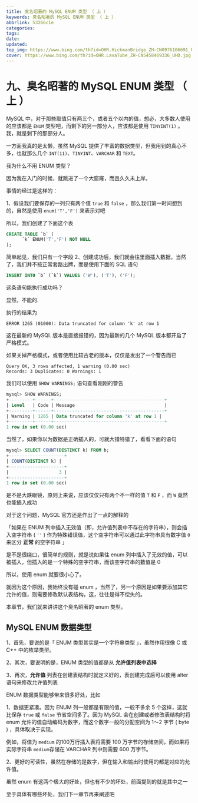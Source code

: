 ```yaml
---
title: 臭名昭著的 MySQL ENUM 类型 （ 上 ）
keywords: 臭名昭著的 MySQL ENUM 类型 （ 上 ）
abbrlink: 53266c1e
categories: 
tags: 
date: 
updated: 
top_img: https://www.bing.com/th?id=OHR.HickmanBridge_ZH-CN0976106691_UHD.jpg
cover: https://www.bing.com/th?id=OHR.LavaTube_ZH-CN5458469336_UHD.jpg
---
```

# 九、臭名昭著的 MySQL ENUM 类型 （ 上 ）

MySQL 中，对于那些取值只有两三个，或者五个以内的值，想必，大多数人使用的应该都是 `ENUM` 类型吧，而剩下的另一部分人，应该都是使用 `TINYINT(1)` 。 我，就是剩下的那部分人。

一方面我真的是太懒，虽然 MySQL 提供了丰富的数据类型，但我用到的真心不多，也就那么几个 `INT(11)`、`TINYINT`、`VARCHAR` 和 `TEXT`。

我为什么不用 ENUM 类型？

因为我在入门的时候，就跳进了一个大窟窿，而且久久未上岸。

事情的经过是这样的：

1、假设我们要保存的一列只有两个值 `true` 和 `false` ，那么我们第一时间想到的，自然是使用 `enum('T','F')` 来表示对吧

所以，我们创建了下面这个表

```sql
CREATE TABLE `b` (
      `k` ENUM('T','F') NOT NULL
);
```

简单起见，我们只有一个字段
2、创建成功后，我们就会往里面插入数据，当然了，我们并不按正常套路出牌，而是使用下面的 SQL 语句

```sql
INSERT INTO `b` (`k`) VALUES ('W'), ('T'), ('F');
```

这条语句能执行成功吗？

显然，不能的.

执行的结果为

```
ERROR 1265 (01000): Data truncated for column 'k' at row 1
```

这在最新的 MySQL 版本是直接报错的，因为最新的几个 MySQL 版本都开启了严格模式。

如果关掉严格模式，或者使用比较古老的版本，仅仅是发出了一个警告而已

```
Query OK, 3 rows affected, 1 warning (0.00 sec)
Records: 3 Duplicates: 0 Warnings: 1
```

我们可以使用 `SHOW WARNINGS;` 语句查看刚刚的警告

```sql
mysql> SHOW WARNINGS;
+---------+------+------------------------------------------+
| Level   | Code | Message                                  |
+---------+------+------------------------------------------+
| Warning | 1265 | Data truncated for column 'k' at row 1 |
+---------+------+------------------------------------------+
1 row in set (0.00 sec)
```

当然了，如果你以为数据是正确插入的，可就大错特错了，看看下面的语句

```sql
mysql> SELECT COUNT(DISTINCT k) FROM b;
+---------------------+
| COUNT(DISTINCT k) |
+---------------------+
|                   3 |
+---------------------+
1 row in set (0.00 sec)
```

是不是大跌眼镜，原则上来说，应该仅仅只有两个不一样的值 `T` 和 `F` ，而 `W` 竟然也能插入成功

对于这个问题，MySQL 官方还是作出了一点的解释的

「如果在 ENUM 列中插入无效值（即，允许值列表中不存在的字符串），则会插入空字符串 ( `''` ) 作为特殊错误值，这个空字符串可以通过此字符串具有数字值 `0` 来区分 **正常** 的空字符串 」

是不是很绕口，很简单的规则，就是说如果往 enum 列中插入了无效的值，可以被插入，但插入的是一个特殊的空字符串，而该空字符串的数值是 0

所以，使用 enum 就要很小心了。

就因为这个原因，我始终没有碰 enum ，当然了，另一个原因是如果要添加其它允许的值，则需要修改默认表结构，这，往往是得不偿失的。

本章节，我们就来讲讲这个臭名昭著的 enum 类型。

## MySQL ENUM 数据类型

1、首先，要说的是「 ENUM 类型其实是一个字符串类型 」，虽然作用很像 C 或 C++ 中的枚举类型。

2、其次，要说明的是，ENUM 类型的值都是从 **允许值列表中选择**

3、再次，**允许值** 列表在创建表结构时就定义好的，表创建完成后可以使用 alter 语句来修改允许值列表

ENUM 数据类型能够带来很多好处，比如

1、数据更紧凑。因为 ENUM 列一般都是有限的值，一般不多余 5 个这样，这就比保存 `true` 或 `false` 节省空间多了。因为 MySQL 会在创建或者修改表结构时将 enum 允许的值自动编码为数字，而这个数字一般的分配空间为 1～2 字节 ( byte ) ，具体取决于实现。

例如，将值为 `medium` 的100万行插入表将需要 100 万字节的存储空间，而如果将实际字符串 `medium`存储在 VARCHAR 列中则需要 600 万字节。

2、更好的可读性，虽然在存储的是数字，但在输入和输出时使用的都是对应的允许值。

虽然 enum 有这两个极大的好处，但也有不少的坏处，前面提到的就是其中之一

至于具体有哪些坏处，我们下一章节再来阐述吧